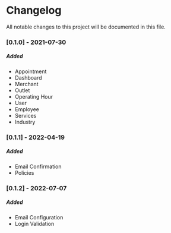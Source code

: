 # Changelog
All notable changes to this project will be documented in this file.

### [0.1.0] - 2021-07-30
##### Added
 - Appointment
 - Dashboard
 - Merchant
 - Outlet
 - Operating Hour
 - User
 - Employee
 - Services
 - Industry

### [0.1.1] - 2022-04-19
##### Added
 - Email Confirmation
 - Policies

### [0.1.2] - 2022-07-07
##### Added
 - Email Configuration
 - Login Validation